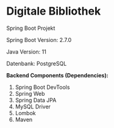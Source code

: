 # Digitale Bibliothek

Spring Boot Projekt

Spring Boot Version: 2.7.0
<p>
Java Version: 11
<p>
Datenbank: PostgreSQL
<p>
  
<b>Backend Components (Dependencies):</b>
1. Spring Boot DevTools
2. Spring Web
3. Spring Data JPA
4. MySQL Driver
5. Lombok
6. Maven
